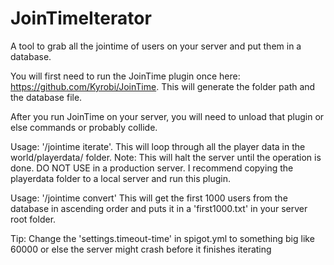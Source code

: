# JoinTimeIterator
A tool to grab all the jointime of users on your server and put them in a database.
 
You will first need to run the JoinTime plugin once here: https://github.com/Kyrobi/JoinTime. This will generate the folder path and the database file.
 
After you run JoinTime on your server, you will need to unload that plugin or else commands or probably collide.
 
Usage: '/jointime iterate'. This will loop through all the player data in the world/playerdata/ folder.
Note: This will halt the server until the operation is done. DO NOT USE in a production server. I recommend copying the playerdata folder to a local server and run this plugin.


Usage: '/jointime convert'
This will get the first 1000 users from the database in ascending order and puts it in a 'first1000.txt' in your server root folder.

Tip: Change the 'settings.timeout-time' in spigot.yml to something big like 60000 or else the server might crash before it finishes iterating 
